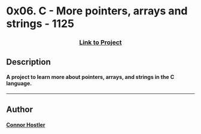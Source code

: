 # 0x06. C - More pointers, arrays and strings - 1125 
### <center>[Link to Project](https://github.com/chostler24/holbertonschool-low_level_programming)</center>
 ## Description
 #### A project to learn more about pointers, arrays, and strings in the C language.
 ---
 ## Author
 #### [Connor Hostler](chostler24)